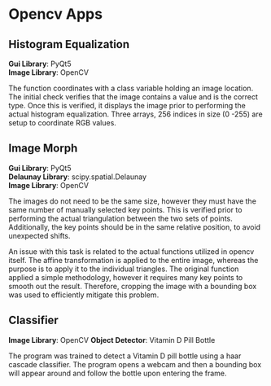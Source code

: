 # Opencv Apps

## Histogram Equalization
**Gui Library**: PyQt5\
**Image Library**: OpenCV

The function coordinates with a class variable holding an image location. The initial check verifies that the image contains a value and is the correct type. Once this is verified, it displays the image prior to performing the actual histogram equalization. Three arrays, 256 indices in size (0 -255) are setup to coordinate RGB values.


## Image Morph
**Gui Library**: PyQt5\
**Delaunay Library**: scipy.spatial.Delaunay\
**Image Library**: OpenCV

The images do not need to be the same size, however they must have the same number of manually selected key points. This is verified prior to performing the actual triangulation between the two sets of points. Additionally, the key points should be in the same relative position, to avoid unexpected shifts.

An issue with this task is related to the actual functions utilized in opencv itself. The affine transformation is applied to the entire image, whereas the purpose is to apply it to the individual triangles. The original function applied a simple methodology, however it requires many key points to smooth out the result. Therefore, cropping the image with a bounding box was used to efficiently mitigate this problem.


## Classifier
**Image Library**: OpenCV
**Object Detector**: Vitamin D Pill Bottle

The program was trained to detect a Vitamin D pill bottle using a haar cascade classifier. The program opens a webcam and then a bounding box will appear around and follow the bottle upon entering the frame.
